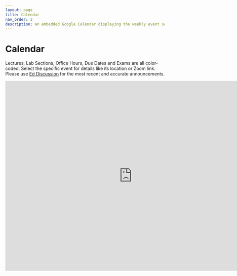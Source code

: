 ```yaml
---
layout: page
title: Calendar
nav_order: 2
description: An embedded Google Calendar displaying the weekly event schedule.
---
```


# Calendar

Lectures, Lab Sections, Office Hours, Due Dates and Exams are all color-coded. Select the specific event for details like its location or Zoom link. Please use [Ed Discussion](https://edstem.org/us/courses/53004) for the most recent and accurate announcements. 

<iframe src="https://calendar.google.com/calendar/embed?height=600&wkst=1&bgcolor=%23ffffff&ctz=America%2FLos_Angeles&mode=WEEK&showPrint=0&showCalendars=1&showTz=1&title=PH%20142%20Spring%202024&src=Y184N2I5OWIxZDE0NDQ4MTdkZjljYmMyYzlhYTkwZWJmYTAzNmY3NGJmOGM1MGJkNDg3OGIyNWQ3MzIwMzFmMDc0QGdyb3VwLmNhbGVuZGFyLmdvb2dsZS5jb20&src=Y18xZGE4YzgyOGI0YzZhN2I5OWVjYjIyYmQ2Nzk2NTBmNGQwNDI2YTJkYTZlOWM5NTYzYWM3ODlmZGVhMDQzMzMxQGdyb3VwLmNhbGVuZGFyLmdvb2dsZS5jb20&src=Y18xZjRmOGYwNzhjMmNhYzQ5OTU2NjY2Y2Y3ODExZjExNjRlOWI0NzNiOTI0OTRhMjI4MDk2ZTMzYTJjMmNiYmNlQGdyb3VwLmNhbGVuZGFyLmdvb2dsZS5jb20&src=Y18wYzY0NDBjMWVmY2Y3MjhhZmQ4NjE1ZGViZDYzNjhhODA3MzA5Y2NlZmRlNWNkOTFlMTliYTI0NGY4MDViOTg0QGdyb3VwLmNhbGVuZGFyLmdvb2dsZS5jb20&src=Y19kOWIwZDZhOGFiMTM2NTg5Njk1MmFhMmY4OWZmYjZiZjNmMTk5NzhiZjhiZWVkZWU1MTZmOTdlMzEyOTNmZjBmQGdyb3VwLmNhbGVuZGFyLmdvb2dsZS5jb20&src=ZW4udXNhI2hvbGlkYXlAZ3JvdXAudi5jYWxlbmRhci5nb29nbGUuY29t&color=%23E4C441&color=%23616161&color=%23F09300&color=%23C0CA33&color=%23009688&color=%23795548" style="border-width:0" width="800" height="600" frameborder="0" scrolling="no"></iframe>